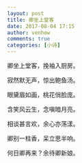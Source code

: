 ```yaml
---
layout: post
title: 卿坐上堂客
date: 2017-08-04 17:15
author: venhow
comments: true
categories: [小诗]
---
```

卿坐上堂客，挽袖入厨房。

寂然默无声，惊出鲍鱼汤。

眼黛眉如画，桃花俏脸庞。

含笑风云生，念嗔暗月亮。

相谈甚言欢，余心亦荡漾。

卿别一柱香，呆立思半响。

何日卿再来？余待卿新娘。

